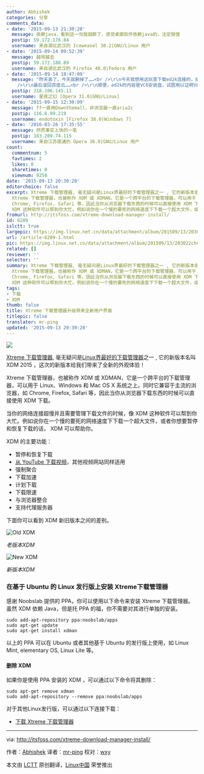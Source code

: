 ```yaml
---
author: Abhishek
categories: 分享
comments_data:
- date: '2015-09-13 21:30:28'
  message: 依赖java，看到这一句我就醉了，感觉桌面软件依赖java的，注定很慢
  postip: 59.172.176.84
  username: 来自湖北武汉的 Iceweasel 38.2|GNU/Linux 用户
- date: '2015-09-14 09:52:39'
  message: 越改越丑
  postip: 59.172.188.89
  username: 来自湖北武汉的 Firefox 40.0|Fedora 用户
- date: '2015-09-14 18:47:09'
  message: "昨天装了，今天就删掉了……<br />\r\n今天我想用这玩意下载ed2k连接的，结果等了半天没有任何进度，看了一下详情发现这下载器蠢萌蠢萌的，直接把ed2k前缀前面再加一个http前缀就开始试图下载了……<br
    />\r\n最后滚回百度云……<br />\r\n顺便，ed2k的内容是VC6安装盘，试图用以证明VC6是世界上最好的编译器，用起来崩溃出错的人都是因为没有配套用Win98，国内VC6可以用半个世纪！"
  postip: 218.106.145.11
  username: 星夜之幻 [Opera 31.0|GNU/Linux]
- date: '2015-09-15 12:30:09'
  message: ff一直用Downthemall，非浏览器一直aria2c
  postip: 116.6.99.219
  username: endotoxin [Firefox 38.0|Windows 7]
- date: '2016-03-26 17:35:55'
  message: 然而事实上快的一笔
  postip: 183.209.74.115
  username: 来自江苏南通的 Opera 36.0|GNU/Linux 用户
count:
  commentnum: 5
  favtimes: 2
  likes: 0
  sharetimes: 0
  viewnum: 9258
date: '2015-09-13 20:30:20'
editorchoice: false
excerpt: Xtreme 下载管理器, 毫无疑问是Linux界最好的下载管理器之一 , 它的新版本名叫 XDM 2015 ，这次的新版本给我们带来了全新的外观体验！
  Xtreme 下载管理器，也被称作 XDM 或 XDMAN，它是一个跨平台的下载管理器，可以用于 Linux、Windows 和 Mac OS X 系统之上。同时它兼容于主流的浏览器，如
  Chrome, Firefox, Safari 等，因此当你从浏览器下载东西的时候可以直接使用 XDM 下载。 当你的网络连接超慢并且需要管理下载文件的时候，像
  XDM 这种软件可以帮到你大忙。例如说你在一个慢的要死的网络速度下下载一个超大文件，或者你想要暂停和恢
fromurl: http://itsfoss.com/xtreme-download-manager-install/
id: 6209
islctt: true
largepic: https://img.linux.net.cn/data/attachment/album/201509/13/203022chn72mjk7tren6b7.jpg
url: /article-6209-1.html
pic: https://img.linux.net.cn/data/attachment/album/201509/13/203022chn72mjk7tren6b7.jpg.thumb.jpg
related: []
reviewer: ''
selector: ''
summary: Xtreme 下载管理器, 毫无疑问是Linux界最好的下载管理器之一 , 它的新版本名叫 XDM 2015 ，这次的新版本给我们带来了全新的外观体验！
  Xtreme 下载管理器，也被称作 XDM 或 XDMAN，它是一个跨平台的下载管理器，可以用于 Linux、Windows 和 Mac OS X 系统之上。同时它兼容于主流的浏览器，如
  Chrome, Firefox, Safari 等，因此当你从浏览器下载东西的时候可以直接使用 XDM 下载。 当你的网络连接超慢并且需要管理下载文件的时候，像
  XDM 这种软件可以帮到你大忙。例如说你在一个慢的要死的网络速度下下载一个超大文件，或者你想要暂停和恢
tags:
- 下载
- XDM
thumb: false
title: Xtreme 下载管理器升级带来全新用户界面
titlepic: false
translator: mr-ping
updated: '2015-09-13 20:30:20'
---
```


![](/data/attachment/album/201509/13/203022chn72mjk7tren6b7.jpg)


[Xtreme 下载管理器](http://xdman.sourceforge.net/), 毫无疑问是[Linux界最好的下载管理器](http://itsfoss.com/4-best-download-managers-for-linux/)之一 , 它的新版本名叫 XDM 2015 ，这次的新版本给我们带来了全新的外观体验！


Xtreme 下载管理器，也被称作 XDM 或 XDMAN，它是一个跨平台的下载管理器，可以用于 Linux、Windows 和 Mac OS X 系统之上。同时它兼容于主流的浏览器，如 Chrome, Firefox, Safari 等，因此当你从浏览器下载东西的时候可以直接使用 XDM 下载。


当你的网络连接超慢并且需要管理下载文件的时候，像 XDM 这种软件可以帮到你大忙。例如说你在一个慢的要死的网络速度下下载一个超大文件，或者你想要暂停和恢复下载的话， XDM 可以帮助你。


XDM 的主要功能：


* 暂停和恢复下载
* [从 YouTube 下载视频](http://itsfoss.com/download-youtube-videos-ubuntu/)，其他视频网站同样适用
* 强制聚合
* 下载加速
* 计划下载
* 下载限速
* 与浏览器整合
* 支持代理服务器


下面你可以看到 XDM 新旧版本之间的差别。


![Old XDM](/data/attachment/album/201509/13/203023mpzwon433npodfqg.jpg)


*老版本XDM*


![New XDM](/data/attachment/album/201509/13/203023oevcg1qzp30vcvcq.png)


*新版本XDM*


### 在基于 Ubuntu 的 Linux 发行版上安装 Xtreme下载管理器


感谢 Noobslab 提供的 PPA，你可以使用以下命令来安装 Xtreme 下载管理器。虽然 XDM 依赖 Java，但是托 PPA 的福，你不需要对其进行单独的安装。



```
sudo add-apt-repository ppa:noobslab/apps
sudo apt-get update
sudo apt-get install xdman

```

以上的 PPA 可以在 Ubuntu 或者其他基于 Ubuntu 的发行版上使用，如 Linux Mint, elementary OS, Linux Lite 等。


#### 删除 XDM


如果你是使用 PPA 安装的 XDM ，可以通过以下命令将其删除：



```
sudo apt-get remove xdman
sudo add-apt-repository --remove ppa:noobslab/apps

```

对于其他Linux发行版，可以通过以下连接下载：


* [下载 Xtreme 下载管理器](http://xdman.sourceforge.net/download.html)




---


via: <http://itsfoss.com/xtreme-download-manager-install/>


作者：[Abhishek](http://itsfoss.com/author/abhishek/) 译者：[mr-ping](https://github.com/mr-ping) 校对：[wxy](https://github.com/wxy)


本文由 [LCTT](https://github.com/LCTT/TranslateProject) 原创翻译，[Linux中国](https://linux.cn/) 荣誉推出